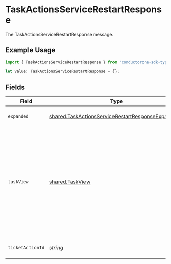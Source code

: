 # TaskActionsServiceRestartResponse

The TaskActionsServiceRestartResponse message.

## Example Usage

```typescript
import { TaskActionsServiceRestartResponse } from "conductorone-sdk-typescript/sdk/models/shared";

let value: TaskActionsServiceRestartResponse = {};
```

## Fields

| Field                                                                                                                                                                                            | Type                                                                                                                                                                                             | Required                                                                                                                                                                                         | Description                                                                                                                                                                                      |
| ------------------------------------------------------------------------------------------------------------------------------------------------------------------------------------------------ | ------------------------------------------------------------------------------------------------------------------------------------------------------------------------------------------------ | ------------------------------------------------------------------------------------------------------------------------------------------------------------------------------------------------ | ------------------------------------------------------------------------------------------------------------------------------------------------------------------------------------------------ |
| `expanded`                                                                                                                                                                                       | [shared.TaskActionsServiceRestartResponseExpanded](../../../sdk/models/shared/taskactionsservicerestartresponseexpanded.md)[]                                                                    | :heavy_minus_sign:                                                                                                                                                                               | The expanded field.                                                                                                                                                                              |
| `taskView`                                                                                                                                                                                       | [shared.TaskView](../../../sdk/models/shared/taskview.md)                                                                                                                                        | :heavy_minus_sign:                                                                                                                                                                               | Contains a task and JSONPATH expressions that describe where in the expanded array related objects are located. This view can be used to display a fully-detailed dashboard of task information. |
| `ticketActionId`                                                                                                                                                                                 | *string*                                                                                                                                                                                         | :heavy_minus_sign:                                                                                                                                                                               | The ticketActionId field.                                                                                                                                                                        |